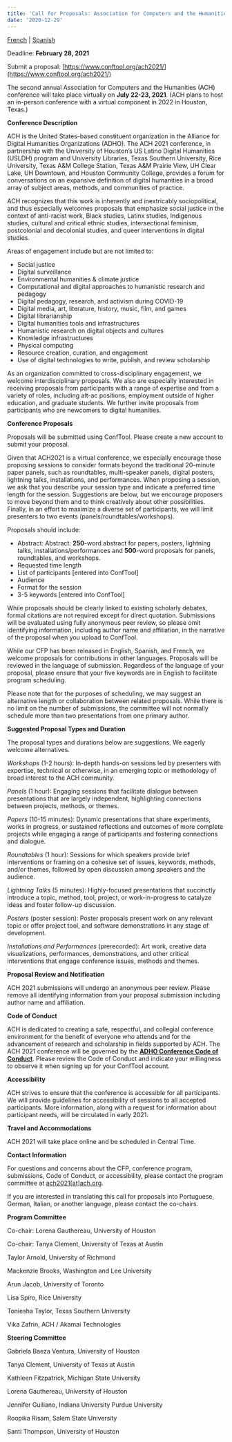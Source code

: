 ```yaml
---
title: 'Call for Proposals: Association for Computers and the Humanities 2021'
date: '2020-12-29'
---
```

[French](https://ach.org/news/2020/12/appel-a-propositions/) | [Spanish](https://ach.org/news/2020/12/convocatoria-association-for-computers-and-the-humanities-2021/)

Deadline: **February 28, 2021**

Submit a proposal: [https://www.conftool.org/ach2021/](https://www.conftool.org/ach2021/)

The second annual Association for Computers and the Humanities (ACH) conference will take place virtually on **July 22-23, 2021**. (ACH plans to host an in-person conference with a virtual component in 2022 in Houston, Texas.)

**Conference Description**

ACH is the United States-based constituent organization in the Alliance for Digital Humanities Organizations (ADHO). The ACH 2021 conference, in partnership with the University of Houston’s US Latino Digital Humanities (USLDH) program and University Libraries, Texas Southern University, Rice University, Texas A&amp;M College Station, Texas A&amp;M Prairie View, UH Clear Lake, UH Downtown, and Houston Community College, provides a forum for conversations on an expansive definition of digital humanities in a broad array of subject areas, methods, and communities of practice.

ACH recognizes that this work is inherently and inextricably sociopolitical, and thus especially welcomes proposals that emphasize social justice in the context of anti-racist work, Black studies, Latinx studies, Indigenous studies, cultural and critical ethnic studies, intersectional feminism, postcolonial and decolonial studies, and queer interventions in digital studies.

Areas of engagement include but are not limited to:

- Social justice
- Digital surveillance
- Environmental humanities &amp; climate justice
- Computational and digital approaches to humanistic research and pedagogy
- Digital pedagogy, research, and activism during COVID-19
- Digital media, art, literature, history, music, film, and games
- Digital librarianship
- Digital humanities tools and infrastructures
- Humanistic research on digital objects and cultures
- Knowledge infrastructures
- Physical computing
- Resource creation, curation, and engagement
- Use of digital technologies to write, publish, and review scholarship

As an organization committed to cross-disciplinary engagement, we welcome interdisciplinary proposals. We also are especially interested in receiving proposals from participants with a range of expertise and from a variety of roles, including alt-ac positions, employment outside of higher education, and graduate students. We further invite proposals from participants who are newcomers to digital humanities.

**Conference Proposals**

Proposals will be submitted using ConfTool. Please create a new account to submit your proposal.

Given that ACH2021 is a virtual conference, we especially encourage those proposing sessions to consider formats beyond the traditional 20-minute paper panels, such as roundtables, multi-speaker panels, digital posters, lightning talks, installations, and performances. When proposing a session, we ask that you describe your session type and indicate a preferred time length for the session. Suggestions are below, but we encourage proposers to move beyond them and to think creatively about other possibilities. Finally, in an effort to maximize a diverse set of participants, we will limit presenters to two events (panels/roundtables/workshops).

Proposals should include:

- Abstract: Abstract: **250**-word abstract for papers, posters, lightning talks, installations/performances and **500**-word proposals for panels, roundtables, and workshops.
- Requested time length
- List of participants \[entered into ConfTool\]
- Audience
- Format for the session
- 3-5 keywords \[entered into ConfTool\]

While proposals should be clearly linked to existing scholarly debates, formal citations are not required except for direct quotation. Submissions will be evaluated using fully anonymous peer review, so please omit identifying information, including author name and affiliation, in the narrative of the proposal when you upload to ConfTool.

While our CFP has been released in English, Spanish, and French, we welcome proposals for contributions in other languages. Proposals will be reviewed in the language of submission. Regardless of the language of your proposal, please ensure that your five keywords are in English to facilitate program scheduling.

Please note that for the purposes of scheduling, we may suggest an alternative length or collaboration between related proposals. While there is no limit on the number of submissions, the committee will not normally schedule more than two presentations from one primary author.

**Suggested Proposal Types and Duration**

The proposal types and durations below are suggestions. We eagerly welcome alternatives.

*Workshops* (1-2 hours): In-depth hands-on sessions led by presenters with expertise, technical or otherwise, in an emerging topic or methodology of broad interest to the ACH community.

*Panels* (1 hour): Engaging sessions that facilitate dialogue between presentations that are largely independent, highlighting connections between projects, methods, or themes.

*Papers* (10-15 minutes): Dynamic presentations that share experiments, works in progress, or sustained reflections and outcomes of more complete projects while engaging a range of participants and fostering connections and dialogue.

*Roundtables* (1 hour): Sessions for which speakers provide brief interventions or framing on a cohesive set of issues, keywords, methods, and/or themes, followed by open discussion among speakers and the audience.

*Lightning Talks* (5 minutes): Highly-focused presentations that succinctly introduce a topic, method, tool, project, or work-in-progress to catalyze ideas and foster follow-up discussion.

*Posters* (poster session): Poster proposals present work on any relevant topic or offer project tool, and software demonstrations in any stage of development.

*Installations and Performances* (prerecorded): Art work, creative data visualizations, performances, demonstrations, and other critical interventions that engage conference issues, methods and themes.

**Proposal Review and Notification**

ACH 2021 submissions will undergo an anonymous peer review. Please remove all identifying information from your proposal submission including author name and affiliation.

**Code of Conduct**

ACH is dedicated to creating a safe, respectful, and collegial conference environment for the benefit of everyone who attends and for the advancement of research and scholarship in fields supported by ACH. The ACH 2021 conference will be governed by the [**ADHO Conference Code of Conduct**](http://adho.org/administration/conference-coordinating-program-committee/adho-conference-code-conduct). Please review the Code of Conduct and indicate your willingness to observe it when signing up for your ConfTool account.

**Accessibility**

ACH strives to ensure that the conference is accessible for all participants. We will provide guidelines for accessibility of sessions to all accepted participants. More information, along with a request for information about participant needs, will be circulated in early 2021.

**Travel and Accommodations**

ACH 2021 will take place online and be scheduled in Central Time.

**Contact Information**

For questions and concerns about the CFP, conference program, submissions, Code of Conduct, or accessibility, please contact the program committee at [ach2021\[at\]ach.org](mailto:ach2021@ach.org).

If you are interested in translating this call for proposals into Portuguese, German, Italian, or another language, please contact the co-chairs.

**Program Committee**

Co-chair: Lorena Gauthereau, University of Houston

Co-chair: Tanya Clement, University of Texas at Austin

Taylor Arnold, University of Richmond

Mackenzie Brooks, Washington and Lee University

Arun Jacob, University of Toronto

Lisa Spiro, Rice University

Toniesha Taylor, Texas Southern University

Vika Zafrin, ACH / Akamai Technologies

**Steering Committee**

Gabriela Baeza Ventura, University of Houston

Tanya Clement, University of Texas at Austin

Kathleen Fitzpatrick, Michigan State University

Lorena Gauthereau, University of Houston

Jennifer Guiliano, Indiana University Purdue University

Roopika Risam, Salem State University

Santi Thompson, University of Houston